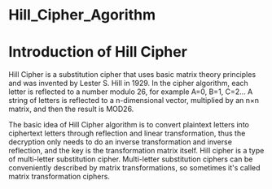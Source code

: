 # Hill_Cipher_Agorithm
# Introduction of Hill Cipher


Hill Cipher is a substitution cipher that uses basic matrix theory principles and was invented by Lester S. Hill in 1929. In the cipher algorithm, each letter is reflected to a number modulo 26, for example A=0, B=1, C=2... A string of letters is reflected to a n-dimensional vector, multiplied by an n×n matrix, and then the result is MOD26.

The basic idea of Hill Cipher algorithm is to convert plaintext letters into ciphertext letters through reflection and linear transformation, thus the decryption only needs to do an inverse transformation and inverse reflection, and the key is the transformation matrix itself.
Hill cipher is a type of multi-letter substitution cipher. Multi-letter substitution ciphers can be conveniently described by matrix transformations, so sometimes it's called matrix transformation ciphers.
